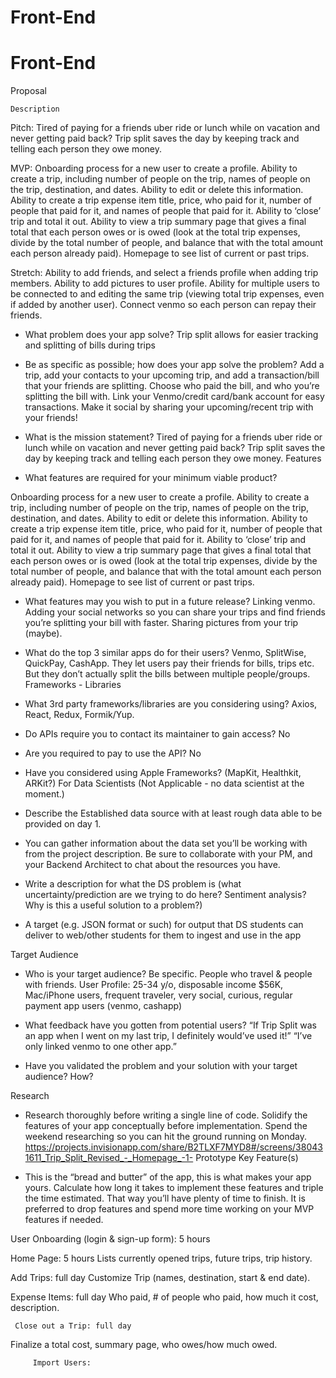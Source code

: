 # Front-End

# Front-End

Proposal

    Description
Pitch: Tired of paying for a friends uber ride or lunch while on vacation and never getting paid back? Trip split saves the day by keeping track and telling each person they owe money.
 
MVP:
Onboarding process for a new user to create a profile.
Ability to create a trip, including number of people on the trip, names of people on the trip, destination, and dates. Ability to edit or delete this information.
Ability to create a trip expense item title, price, who paid for it, number of people that paid for it, and names of people that paid for it.
Ability to ‘close’ trip and total it out. Ability to view a trip summary page that gives a final total that each person owes or is owed (look at the total trip expenses, divide by the total number of people, and balance that with the total amount each person already paid).
Homepage to see list of current or past trips.
 
Stretch: Ability to add friends, and select a friends profile when adding trip members. Ability to add pictures to user profile. Ability for multiple users to be connected to and editing the same trip (viewing total trip expenses, even if added by another user).  Connect venmo so each person can repay their friends.


- What problem does your app solve?
    Trip split allows for easier tracking and splitting of bills during trips

- Be as specific as possible; how does your app solve the problem?
    Add a trip, add your contacts to your upcoming trip, and add a transaction/bill that your friends are splitting. Choose who paid the bill, and who you’re splitting the bill with. Link your Venmo/credit card/bank account for easy transactions. Make it social by sharing your upcoming/recent trip with your friends!

- What is the mission statement?
    Tired of paying for a friends uber ride or lunch while on vacation and never getting paid back? Trip split saves the day by keeping track and telling each person they owe money.
Features

- What features are required for your minimum viable product?
 
Onboarding process for a new user to create a profile.
Ability to create a trip, including number of people on the trip, names of people on the trip, destination, and dates. Ability to edit or delete this information.
Ability to create a trip expense item title, price, who paid for it, number of people that paid for it, and names of people that paid for it.
Ability to ‘close’ trip and total it out. Ability to view a trip summary page that gives a final total that each person owes or is owed (look at the total trip expenses, divide by the total number of people, and balance that with the total amount each person already paid).
Homepage to see list of current or past trips.

- What features may you wish to put in a future release?
    Linking venmo. Adding your social networks so you can share your trips and find friends you’re splitting your bill with faster. Sharing pictures from your trip (maybe). 

- What do the top 3 similar apps do for their users?
    Venmo, SplitWise, QuickPay, CashApp. They let users pay their friends for bills, trips etc. But they don’t actually split the bills between multiple people/groups.
Frameworks - Libraries

- What 3rd party frameworks/libraries are you considering using?
    Axios, React, Redux, Formik/Yup.

- Do APIs require you to contact its maintainer to gain access?
No
- Are you required to pay to use the API?
No
- Have you considered using Apple Frameworks? (MapKit, Healthkit, ARKit?)
For Data Scientists
    (Not Applicable - no data scientist at the moment.)


- Describe the Established data source with at least rough data able to be provided on day 1. 
- You can gather information about the data set you’ll be working with from the project description. Be sure to collaborate with your PM, and your Backend Architect to chat about the resources you have.
- Write a description for what the DS problem is (what uncertainty/prediction are we trying to do here? Sentiment analysis? Why is this a useful solution to a problem?)
- A target (e.g. JSON format or such) for output that DS students can deliver to web/other students for them to ingest and use in the app

Target Audience

- Who is your target audience? Be specific.
    People who travel & people with friends.
        User Profile: 25-34 y/o, disposable income $56K, Mac/iPhone users, frequent traveler, very social, curious, regular payment app users (venmo, cashapp)


- What feedback have you gotten from potential users?
    “If Trip Split was an app when I went on my last trip, I definitely would’ve used it!”
    “I’ve only linked venmo to one other app.”

- Have you validated the problem and your solution with your target audience? How?
    

Research

- Research thoroughly before writing a single line of code. Solidify the features of your app conceptually before implementation. Spend the weekend researching so you can hit the ground running on Monday.
https://projects.invisionapp.com/share/B2TLXF7MYD8#/screens/380431611_Trip_Split_Revised_-_Homepage_-1-
Prototype Key Feature(s)

- This is the “bread and butter” of the app, this is what makes your app yours. Calculate how long it takes to implement these features and triple the time estimated. That way you’ll have plenty of time to finish. It is preferred to drop features and spend more time working on your MVP features if needed.

User Onboarding (login & sign-up form): 5 hours

Home Page: 5 hours
Lists currently opened trips, future trips, trip history.

Add Trips: full day
Customize Trip (names, destination, start & end date).

Expense Items: full day
Who paid, # of people who paid, how much it cost, description.

     Close out a Trip: full day
Finalize a total cost, summary page, who owes/how much owed.

         Import Users:
